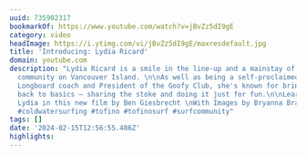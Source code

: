 ```yaml
---
uuid: 735902317
bookmarkOf: https://www.youtube.com/watch?v=jBvZz5dI9gE
category: video
headImage: https://i.ytimg.com/vi/jBvZz5dI9gE/maxresdefault.jpg
title: 'Introducing: Lydia Ricard'
domain: youtube.com
description: "Lydia Ricard is a smile in the line-up and a mainstay of the surfing
  community on Vancouver Island. \n\nAs well as being a self-proclaimed cheese addict,
  Longboard coach and President of the Goofy Club, she's known for bringing it right
  back to basics – sharing the stoke and doing it just for fun.​\n\nLearn more about
  Lydia in this new film by Ben Giesbrecht \nWith Images by Bryanna Bradley\n\n#surf
  #coldwatersurfing #tofino #tofinosurf #surfcommunity"
tags: []
date: '2024-02-15T12:56:55.486Z'
highlights: 
---
```




